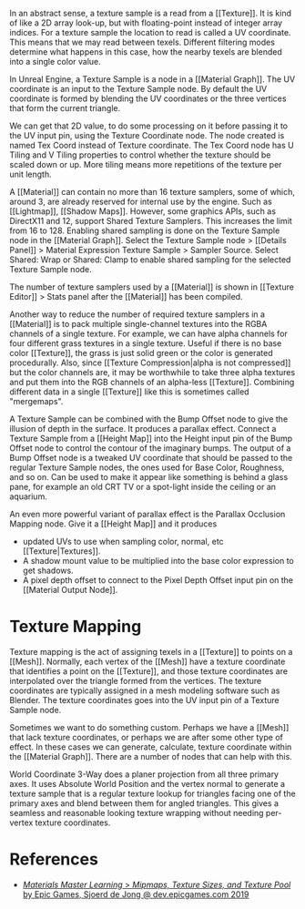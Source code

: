 In an abstract sense, a texture sample is a read from a [[Texture]].
It is kind of like a 2D array look-up, but with floating-point instead of integer array indices.
For a texture sample the location to read is called a UV coordinate.
This means that we may read between texels.
Different filtering modes determine what happens in this case, how the nearby texels are blended into a single color value.

In Unreal Engine, a Texture Sample is a node in a [[Material Graph]].
The UV coordinate is an input to the Texture Sample node.
By default the UV coordinate is formed by blending the UV coordinates or the three vertices that form the current triangle.

We can get that 2D value, to do some processing on it before passing it to the UV input pin, using the Texture Coordinate node.
The node created is named Tex Coord instead of Texture coordinate.
The Tex Coord node has U Tiling and V Tiling properties to control whether the texture should be scaled down or up.
More tiling means more repetitions of the texture per unit length.

A [[Material]] can contain no more than 16 texture samplers,
some of which, around 3, are already reserved for internal use by the engine.
Such as [[Lightmap]], [[Shadow Maps]].
However, some graphics APIs, such as DirectX11 and 12, support Shared Texture Samplers.
This increases the limit from 16 to 128.
Enabling shared sampling is done on the Texture Sample node in the [[Material Graph]].
Select the Texture Sample node > [[Details Panel]] > Material Expression Texture Sample > Sampler Source.
Select Shared: Wrap or Shared: Clamp to enable shared sampling for the selected Texture Sample node.

The number of texture samplers used by a [[Material]] is shown in [[Texture Editor]] > Stats panel after the [[Material]] has been compiled.

Another way to reduce the number of required texture samplers in a [[Material]] is to pack multiple single-channel textures into the RGBA channels of a single texture.
For example, we can have alpha channels for four different grass textures in a single texture.
Useful if there is no base color [[Texture]], the grass is just solid green or the color is generated procedurally.
Also, since [[Texture Compression|alpha is not compressed]] but the color channels are, it may be worthwhile to take three alpha textures and put them into the RGB channels of an alpha-less [[Texture]].
Combining different data in a single [[Texture]] like this is sometimes called "mergemaps".

A Texture Sample can be combined with the Bump Offset node to give the illusion of depth in the surface.
It produces a parallax effect.
Connect a Texture Sample from a [[Height Map]] into the Height input pin of the Bump Offset node to control the contour of the imaginary bumps.
The output of a Bump Offset node is a tweaked UV coordinate that should be passed to the regular Texture Sample nodes,
the ones used for Base Color, Roughness, and so on.
Can be used to make it appear like something is behind a glass pane, for example an old CRT TV or a spot-light inside the ceiling or an aquarium.

An even more powerful variant of parallax effect is the Parallax Occlusion Mapping node.
Give it a [[Height Map]] and it produces
- updated UVs to use when sampling color, normal, etc [[Texture|Textures]].
- A shadow mount value to be multiplied into the base color expression to get shadows.
- A pixel depth offset to connect to the Pixel Depth Offset input pin on the [[Material Output Node]].


# Texture Mapping

Texture mapping is the act of assigning texels in a [[Texture]] to points on a [[Mesh]].
Normally, each vertex of the [[Mesh]] have a texture coordinate that identifies a point on the [[Texture]],
and those texture coordinates are interpolated over the triangle formed from the vertices.
The texture coordinates are typically assigned in a mesh modeling software such as Blender.
The texture coordinates goes into the UV input pin of a Texture Sample node.

Sometimes we want to do something custom.
Perhaps we have a [[Mesh]] that lack texture coordinates, or perhaps we are after some other type of effect.
In these cases we can generate, calculate, texture coordinate within the [[Material Graph]].
There are a number of nodes that can help with this.

World Coordinate 3-Way does a planer projection from all three primary axes.
It uses Absolute World Position and the vertex normal to generate a texture sample that is a regular texture lookup for triangles facing one of the primary axes and blend between them for angled triangles.
This gives a seamless and reasonable looking texture wrapping without needing per-vertex texture coordinates.


# References

- [_Materials Master Learning_ > _Mipmaps, Texture Sizes, and Texture Pool_ by Epic Games, Sjoerd de Jong @ dev.epicgames.com 2019](https://dev.epicgames.com/community/learning/courses/2dy/unreal-engine-materials-master-learning/1Yno/unreal-engine-mipmaps-texture-sizes-and-texture-pool)

